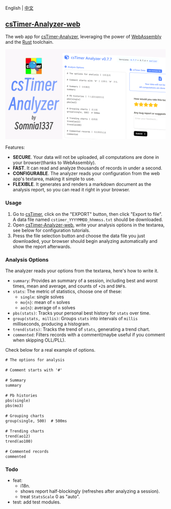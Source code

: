 English | [中文](https://github.com/Somnia1337/csTimer-Analyzer-web/blob/main/README-ZH.md)

## [csTimer-Analyzer-web](https://somnia1337.github.io/csTimer-Analyzer-web/)

The web app for [csTimer-Analyzer](https://github.com/Somnia1337/csTimer-Analyzer), leveraging the power of [WebAssembly](https://developer.mozilla.org/en-US/docs/WebAssembly) and the [Rust](https://www.rust-lang.org) toolchain.

<div align=center>
  <img src="./assets/csTimer-Analyzer.png">
</div>

Features:

- **SECURE**. Your data will not be uploaded, all computations are done in your browser(thanks to WebAssembly).
- **FAST**. It can read and analyze thousands of records in under a second.
- **CONFIGURABLE**. The analyzer reads your configuration from the web app's textarea, making it simple to use.
- **FLEXIBLE**. It generates and renders a markdown document as the analysis report, so you can read it right in your browser.

### Usage

1. Go to [csTimer](https://www.cstimer.net/), click on the "EXPORT" button, then click "Export to file". A data file named `cstimer_YYYYMMDD_hhmmss.txt` should be downloaded.
2. Open [csTimer-Analyzer-web](https://somnia1337.github.io/csTimer-Analyzer-web/), write your analysis options in the textarea, see below for configuration tutorials.
3. Press the file selection button and choose the data file you just downloaded, your browser should begin analyzing automatically and show the report afterwards.

### Analysis Options

The analyzer reads your options from the textarea, here's how to write it.

- `summary`: Provides an summary of a session, including best and worst times, mean and average, and counts of `+2`s and `DNF`s.
- `stats`: The metric of statistics, choose one of these:
  - `single`: single solves
  - `mo{n}`: mean of `n` solves
  - `ao{n}`: average of `n` solves
- `pbs(stats)`: Tracks your personal best history for `stats` over time.
- `group(stats, millis)`: Groups `stats` into intervals of `millis` milliseconds, producing a histogram.
- `trend(stats)`: Tracks the trend of `stats`, generating a trend chart.
- `commented`: Filters records with a comment(maybe useful if you comment when skipping OLL/PLL).

Check below for a real example of options.

```text
# The options for analysis

# Comment starts with '#'

# Summary
summary

# Pb histories
pbs(single)
pbs(mo3)

# Grouping charts
group(single, 500)  # 500ms

# Trending charts
trend(ao12)
trend(ao100)

# Commented records
commented
```

### Todo

- feat:
  - i18n.
  - shows report half-blockingly (refreshes after analyzing a session).
  - treat `StatsScale` 0 as "auto".
- test: add test modules.
